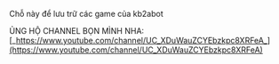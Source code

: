 Chỗ này để lưu trữ các game của kb2abot

ỦNG HỘ CHANNEL BỌN MÌNH NHA: [_https://www.youtube.com/channel/UC_XDuWauZCYEbzkpc8XRFeA_](https://www.youtube.com/channel/UC_XDuWauZCYEbzkpc8XRFeA)

